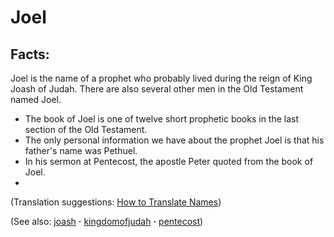 # Joel #

## Facts: ##

Joel is the name of a prophet who probably lived during the reign of King Joash of Judah. There are also several other men in the Old Testament named Joel.

* The book of Joel is one of twelve short prophetic books in the last section of the Old Testament.
* The only personal information we have about the prophet Joel is that his father's name was Pethuel.
* In his sermon at Pentecost, the apostle Peter quoted from the book of Joel.
* 

(Translation suggestions: [How to Translate Names](https://git.door43.org/Door43/en-ta-translate-vol1/src/master/content/translate_names.md))

(See also: [joash](../other/joash.md) **·** [kingdomofjudah](../other/kingdomofjudah.md) **·** [pentecost](../other/pentecost.md))


